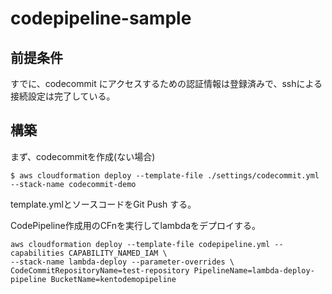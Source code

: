 # codepipeline-sample

## 前提条件

すでに、codecommit にアクセスするための認証情報は登録済みで、sshによる接続設定は完了している。

## 構築

まず、codecommitを作成(ない場合)

```
$ aws cloudformation deploy --template-file ./settings/codecommit.yml --stack-name codecommit-demo
```

template.ymlとソースコードをGit Push する。


CodePipeline作成用のCFnを実行してlambdaをデプロイする。

```
aws cloudformation deploy --template-file codepipeline.yml --capabilities CAPABILITY_NAMED_IAM \
--stack-name lambda-deploy --parameter-overrides \
CodeCommitRepositoryName=test-repository PipelineName=lambda-deploy-pipeline BucketName=kentodemopipeline
```
